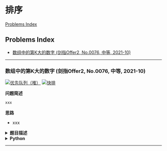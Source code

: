 # 排序

[Problems Index](#problems-index)

<!-- Tag: 排序、快排 -->

Problems Index
---
- [数组中的第K大的数字 (剑指Offer2, No.0076, 中等, 2021-10)](#数组中的第k大的数字-剑指offer2-no0076-中等-2021-10)

---

### 数组中的第K大的数字 (剑指Offer2, No.0076, 中等, 2021-10)


[![优先队列（堆）](https://img.shields.io/badge/优先队列（堆）-lightgray.svg)](数据结构-优先队列(堆).md)
[![快排](https://img.shields.io/badge/快排-lightgray.svg)](算法-排序.md)

<!-- Tag: 优先队列（堆）、快排 -->
<!-- https://leetcode-cn.com/problems/xx4gT2/solution/cpython3java-1da-gen-dui-diao-ku-2shou-l-ctnx/ -->

<summary><b>问题简述</b></summary>

```txt
xxx
```

<summary><b>思路</b></summary>

- xxx

<details><summary><b>题目描述</b></summary>

```txt
```

</details>


<details><summary><b>Python</b></summary>

```python
```

</details>

---
